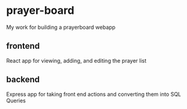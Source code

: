 # prayer-board
My work for building a prayerboard webapp

## frontend
React app for viewing, adding, and editing the prayer list

## backend
Express app for taking front end actions and converting them into SQL Queries